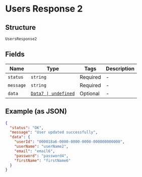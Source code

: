 
# Users Response 2

## Structure

`UsersResponse2`

## Fields

| Name | Type | Tags | Description |
|  --- | --- | --- | --- |
| `status` | `string` | Required | - |
| `message` | `string` | Required | - |
| `data` | [`Data7 \| undefined`](../../doc/models/data-7.md) | Optional | - |

## Example (as JSON)

```json
{
  "status": "OK",
  "message": "User updated successfully",
  "data": {
    "userId": "000018a6-0000-0000-0000-000000000000",
    "userName": "userName2",
    "email": "email6",
    "password": "password4",
    "firstName": "firstName6"
  }
}
```

